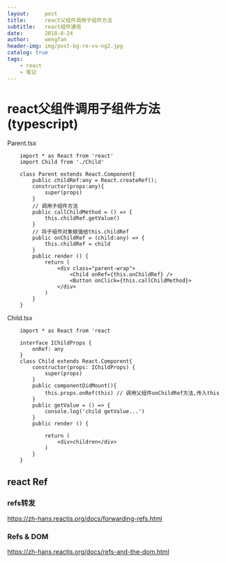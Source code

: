 ```yaml
---
layout:     post
title:      react父组件调用子组件方法
subtitle:   react组件通信
date:       2018-8-24
author:     wengfan
header-img: img/post-bg-re-vs-ng2.jpg
catalog: true
tags:
    - react
    - 笔记
---
```


# react父组件调用子组件方法(typescript)

Parent.tsx
```
    import * as React from 'react'
    import Child from './Child'

    class Parent extends React.Component{
        public childRef:any = React.createRef();
        constructor(props:any){
            super(props)
        }
        // 调用子组件方法
        public callChildMethod = () => {
            this.childRef.getValue()
        }
        // 将子组件对象赋值给this.childRef
        public onChildRef = (child:any) => {
            this.childRef = child
        }
        public render () {
            return (
                <div class="parent-wrap">
                    <Child onRef={this.onChildRef} />
                    <Button onClick={this.callChildMethod}>
                </div>
            )
        }
    }
```

Child.tsx
```
    import * as React from 'react

    interface IChildProps {
        onRef: any
    }
    class Child extends React.Comporent{
        constructor(props: IChildProps) {
            super(props)
        }
        public componentDidMount(){
            this.props.onRef(this) // 调用父组件onChildRef方法,传入this
        }
        public getValue = () => {
            console.log('child getValue...')
        }
        public render () {
            
            return (
                <div>children</div>
            )
        }
    }
```

## react Ref

### refs转发
https://zh-hans.reactjs.org/docs/forwarding-refs.html


### Refs & DOM
https://zh-hans.reactjs.org/docs/refs-and-the-dom.html


